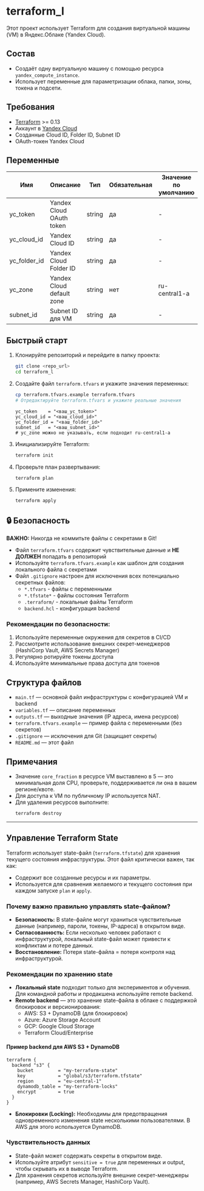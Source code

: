 # terraform_l

Этот проект использует Terraform для создания виртуальной машины (VM) в Яндекс.Облаке (Yandex Cloud).

## Состав
- Создаёт одну виртуальную машину с помощью ресурса `yandex_compute_instance`.
- Использует переменные для параметризации облака, папки, зоны, токена и подсети.

## Требования
- [Terraform](https://www.terraform.io/) >= 0.13
- Аккаунт в [Yandex Cloud](https://cloud.yandex.ru/)
- Созданные Cloud ID, Folder ID, Subnet ID
- OAuth-токен Yandex Cloud

## Переменные

| Имя           | Описание                        | Тип    | Обязательная | Значение по умолчанию |
|---------------|----------------------------------|--------|--------------|----------------------|
| yc_token      | Yandex Cloud OAuth token         | string | да           | -                    |
| yc_cloud_id   | Yandex Cloud ID                  | string | да           | -                    |
| yc_folder_id  | Yandex Cloud Folder ID           | string | да           | -                    |
| yc_zone       | Yandex Cloud default zone        | string | нет          | ru-central1-a        |
| subnet_id     | Subnet ID для VM                 | string | да           | -                    |

## Быстрый старт

1. Клонируйте репозиторий и перейдите в папку проекта:
   ```sh
   git clone <repo_url>
   cd terraform_l
   ```
2. Создайте файл `terraform.tfvars` и укажите значения переменных:
   ```sh
   cp terraform.tfvars.example terraform.tfvars
   # Отредактируйте terraform.tfvars и укажите реальные значения
   ```
   ```hcl
   yc_token    = "<ваш_yc_token>"
   yc_cloud_id = "<ваш_cloud_id>"
   yc_folder_id = "<ваш_folder_id>"
   subnet_id   = "<ваш_subnet_id>"
   # yc_zone можно не указывать, если подходит ru-central1-a
   ```
3. Инициализируйте Terraform:
   ```sh
   terraform init
   ```
4. Проверьте план развертывания:
   ```sh
   terraform plan
   ```
5. Примените изменения:
   ```sh
   terraform apply
   ```

## 🔒 Безопасность

**ВАЖНО:** Никогда не коммитьте файлы с секретами в Git!

- Файл `terraform.tfvars` содержит чувствительные данные и **НЕ ДОЛЖЕН** попадать в репозиторий
- Используйте `terraform.tfvars.example` как шаблон для создания локального файла с секретами
- Файл `.gitignore` настроен для исключения всех потенциально секретных файлов:
  - `*.tfvars` - файлы с переменными
  - `*.tfstate*` - файлы состояния Terraform
  - `.terraform/` - локальные файлы Terraform
  - `backend.hcl` - конфигурация backend

### Рекомендации по безопасности:
1. Используйте переменные окружения для секретов в CI/CD
2. Рассмотрите использование внешних секрет-менеджеров (HashiCorp Vault, AWS Secrets Manager)
3. Регулярно ротируйте токены доступа
4. Используйте минимальные права доступа для токенов

## Структура файлов
- `main.tf` — основной файл инфраструктуры с конфигурацией VM и backend
- `variables.tf` — описание переменных
- `outputs.tf` — выходные значения (IP адреса, имена ресурсов)
- `terraform.tfvars.example` — пример файла с переменными (без секретов)
- `.gitignore` — исключения для Git (защищает секреты)
- `README.md` — этот файл

## Примечания
- Значение `core_fraction` в ресурсе VM выставлено в 5 — это минимальная доля CPU, проверьте, поддерживается ли она в вашем регионе/квоте.
- Для доступа к VM по публичному IP используется NAT.
- Для удаления ресурсов выполните:
  ```sh
  terraform destroy
  ```

---

## Управление Terraform State

Terraform использует state-файл (`terraform.tfstate`) для хранения текущего состояния инфраструктуры. Этот файл критически важен, так как:
- Содержит все созданные ресурсы и их параметры.
- Используется для сравнения желаемого и текущего состояния при каждом запуске `plan` и `apply`.

### Почему важно правильно управлять state-файлом?

- **Безопасность:** В state-файле могут храниться чувствительные данные (например, пароли, токены, IP-адреса) в открытом виде.
- **Согласованность:** Если несколько человек работают с инфраструктурой, локальный state-файл может привести к конфликтам и потере данных.
- **Восстановление:** Потеря state-файла = потеря контроля над инфраструктурой.

### Рекомендации по хранению state

- **Локальный state** подходит только для экспериментов и обучения. Для командной работы и продакшена используйте remote backend.
- **Remote backend** — это хранение state-файла в облаке с поддержкой блокировок и версионирования:
  - AWS: S3 + DynamoDB (для блокировок)
  - Azure: Azure Storage Account
  - GCP: Google Cloud Storage
  - Terraform Cloud/Enterprise

#### Пример backend для AWS S3 + DynamoDB

```hcl
terraform {
  backend "s3" {
    bucket         = "my-terraform-state"
    key            = "global/s3/terraform.tfstate"
    region         = "eu-central-1"
    dynamodb_table = "my-terraform-locks"
    encrypt        = true
  }
}
```

- **Блокировки (Locking):** Необходимы для предотвращения одновременного изменения state несколькими пользователями. В AWS для этого используется DynamoDB.

### Чувствительность данных

- State-файл может содержать секреты в открытом виде.
- Используйте атрибут `sensitive = true` для переменных и output, чтобы скрывать их в выводе Terraform.
- Для хранения секретов используйте внешние секрет-менеджеры (например, AWS Secrets Manager, HashiCorp Vault).